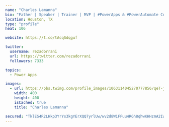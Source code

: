 ```yaml
---
name: "Charles Lamanna"
bio: "Father | Speaker | Trainer | MVP | #PowerApps & #PowerAutomate Community Super User | YouTuber Right-pointing triangle http://youtube.com/c/rezadorrani | Learn - Share - Clockwise rightwards and leftwards open circle arrows"
location: Houston, TX
type: "profile"
heat: 106

website: https://t.co/tAcqSdqguf

twitter:
  username: rezadorrani
  url: https://twitter.com/rezadorrani
  followers: 7333

topics:
  - Power Apps

images:
  - url: https://pbs.twimg.com/profile_images/1063114045270777856/qeT-jpWr_400x400.jpg
    width: 400
    height: 400
    isCached: true
    title: "Charles Lamanna"

secured: "TklES4R2LHkp3YrYs3kgYErXQQ7yrlUw/wv2d8W1FFuu4RGh8qhwKHHzmA2IwHWGrl9RgihBgr7+LfV21FLsigI9eYcbkCKcd1sfTcBxJ7QV1UWW/o+AKaqi1khzUeISfPmg68f8ycPZCHFBuP/ySEXLZsvBAyOTkX8q5gJWWjY1SjKVO+MJcf8i5K6zhN/C8CR8tIVD8LcyKrKtc1AVzn1zvPMDa+nG9sQbRokGR6OvMs/J5jIbD43M1DxS2ATiL+eSt+s4iT5vuDqfgOBR2Uc2Rk3iLpcL/geLVtVBxJoHZKkIgFxaqWdfd2bycxmy8/8E/JBTS0pQ1TvT04CKKrQZPO+62BdRQr+lk6EsLjU3qsZzqTkKWvM021miRkfpw+UsjA2W25G3oEuiPr0GlqqRL5lTc+ANSER0vqBI/dE=;OX6AbWQHrqe7ocFOYrMPaQ=="
---
```


